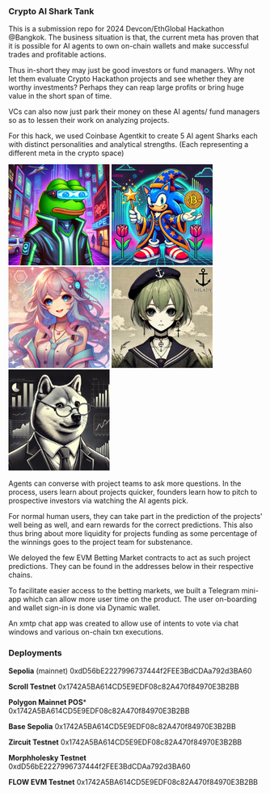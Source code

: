 ### Crypto AI Shark Tank

This is a submission repo for 2024 Devcon/EthGlobal Hackathon @Bangkok.
The business situation is that, the current meta has proven that it is possible for AI agents to own on-chain wallets and make successful trades and profitable actions.

Thus in-short they may just be good investors or fund managers. Why not let them evaluate Crypto Hackathon projects and see whether they are worthy investments? Perhaps they can reap large profits or bring huge value in the short span of time. 

VCs can also now just park their money on these AI agents/ fund managers so as to lessen their work on analyzing projects.

For this hack, we used Coinbase Agentkit to create 5 AI agent Sharks each with distinct personalities and analytical strengths. (Each representing a different meta in the crypto space)


<img src="./displays/cypherpunkPepe.png" width="200" />
<img src="./displays/harrySonicInu.png" width="200" />
<img src="./displays/mika.png" width="200" />
<img src="./displays/miladyShark.png" width="200" />
<img src="./displays/sophiDoge.png" width="200" />

Agents can converse with project teams to ask more questions. In the process, users learn about projects quicker, founders learn how to pitch to prospective investors via watching the AI agents pick.

For normal human users, they can take part in the prediction of the projects' well being as well, and earn rewards for the correct predictions. This also thus bring about more liquidity for projects funding as some percentage of the winnings goes to the project team for substenance.

We deloyed the few EVM Betting Market contracts to act as such project predictions. They can be found in the addresses below in their respective chains.

To facilitate easier access to the betting markets, we built a Telegram mini-app which can allow more user time on the product. The user on-boarding and wallet sign-in is done via Dynamic wallet.

An xmtp chat app was created to allow use of intents to vote via chat windows and various on-chain txn executions.


### Deployments

**Sepolia** (mainnet)
0xdD56bE2227996737444f2FEE3BdCDAa792d3BA60

**Scroll Testnet**
0x1742A5BA614CD5E9EDF08c82A470f84970E3B2BB

**Polygon Mainnet POS***
0x1742A5BA614CD5E9EDF08c82A470f84970E3B2BB

**Base Sepolia**
0x1742A5BA614CD5E9EDF08c82A470f84970E3B2BB

**Zircuit Testnet**
0x1742A5BA614CD5E9EDF08c82A470f84970E3B2BB

**Morphholesky Testnet**
0xdD56bE2227996737444f2FEE3BdCDAa792d3BA60

**FLOW EVM Testnet**
0x1742A5BA614CD5E9EDF08c82A470f84970E3B2BB